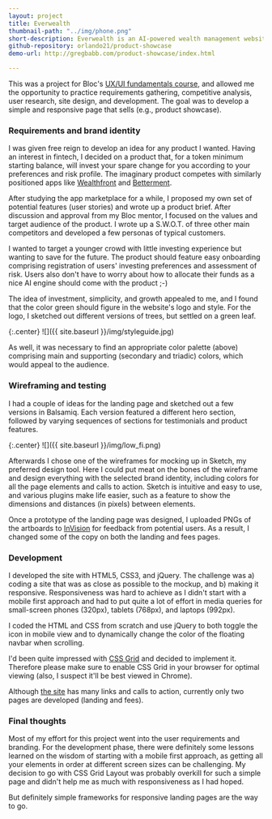 ```yaml
---
layout: project
title: Everwealth
thumbnail-path: "../img/phone.png"
short-description: Everwealth is an AI-powered wealth management website that performs the same services as an individual investment advisor.
github-repository: orlando21/product-showcase
demo-url: http://gregbabb.com/product-showcase/index.html

---
```

This was a project for Bloc's [UX/UI fundamentals course](https://www.bloc.io/ux-design-bootcamp), and allowed me the opportunity to practice requirements gathering, competitive analysis, user research, site design, and development. The goal was to develop a simple and responsive page that sells (e.g., product showcase).


### Requirements and brand identity

I was given free reign to develop an idea for any product I wanted. Having an interest in fintech, I decided on a product that, for a token minimum starting balance, will invest your spare change for you according to your preferences and risk profile. The imaginary product competes with similarly positioned apps like [Wealthfront](https://www.wealthfront.com/) and [Betterment](https://www.betterment.com/).

After studying the app marketplace for a while, I proposed my own set of potential features (user stories) and wrote up a product brief. After discussion and approval from my Bloc mentor, I focused on the values and target audience of the product. I wrote up a S.W.O.T. of three other main competitors and developed a few personas of typical customers.

I wanted to target a younger crowd with little investing experience but wanting to save for the future. The product should feature easy onboarding comprising registration of users' investing preferences and assessment of risk. Users also don't have to worry about how to allocate their funds as a nice AI engine should come with the product ;-)

The idea of investment, simplicity, and growth appealed to me, and I found that the color green should figure in the website's logo and style. For the logo, I sketched out different versions of trees, but settled on a green leaf.

{:.center}
![]({{ site.baseurl }}/img/styleguide.jpg)

As well, it was necessary to find an appropriate color palette (above) comprising main and supporting (secondary and triadic) colors, which would appeal to the audience.

### Wireframing and testing

I had a couple of ideas for the landing page and sketched out a few versions in Balsamiq. Each version featured a different hero section, followed by varying sequences of sections for testimonials and product features.

{:.center}
![]({{ site.baseurl }}/img/low_fi.png)

Afterwards I chose one of the wireframes for mocking up in Sketch, my preferred design tool. Here I could put meat on the bones of the wireframe and design everything with the selected brand identity, including colors for all the page elements and calls to action. Sketch is intuitive and easy to use, and various plugins make life easier, such as a feature to show the dimensions and distances (in pixels) between elements.

Once a prototype of the landing page was designed, I uploaded PNGs of the artboards to [InVision](https://www.invisionapp.com/) for feedback from potential users. As a result, I changed some of the copy on both the landing and fees pages.

### Development

I developed the site with HTML5, CSS3, and jQuery. The challenge was a) coding a site that was as close as possible to the mockup, and b) making it responsive. Responsiveness was hard to achieve as I didn't start with a mobile first approach and had to put quite a lot of effort in media queries for small-screen phones (320px), tablets (768px), and laptops (992px).

I coded the HTML and CSS from scratch and use jQuery to both toggle the icon in mobile view and to dynamically change the color of the floating navbar when scrolling.

I'd been quite impressed with [CSS Grid](http://gridbyexample.com/what/) and decided to implement it. Therefore please make sure to enable CSS Grid in your browser for optimal viewing (also, I suspect it'll be best viewed in Chrome).

Although [the site](http://gregbabb.com/product-showcase/index.html) has many links and calls to action, currently only two pages are developed (landing and fees).

### Final thoughts

Most of my effort for this project went into the user requirements and branding. For the development phase, there were definitely some lessons learned on the wisdom of starting with a mobile first approach, as getting all your elements in order at different screen sizes can be challenging. My decision to go with CSS Grid Layout was probably overkill for such a simple page and didn't help me as much with responsiveness as I had hoped.

But definitely simple frameworks for responsive landing pages are the way to go.

